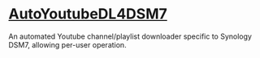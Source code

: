 # [AutoYoutubeDL4DSM7](https://gitlab.com/DRSCUI/autoyoutubedl4dsm7)

An automated Youtube channel/playlist downloader specific to Synology DSM7, allowing per-user operation.


